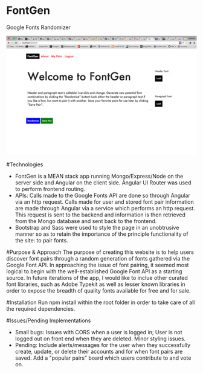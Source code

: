 # FontGen
Google Fonts Randomizer

![Alt text](/public/assets/images/fontgen_screenshot.png?raw=true "Optional Title")

#Technologies
- FontGen is a MEAN stack app running Mongo/Express/Node on the server side and Angular on the client side. Angular UI Router was used to perform frontend routing.
- APIs: Calls made to the Google Fonts API are done so through Angular via an http request. Calls made for user and stored font pair information are made through Angular via a service which performs an http request. This request is sent to the backend and information is then retrieved from the Mongo database and sent back to the frontend.
- Bootstrap and Sass were used to style the page in an unobtrusive manner so as to retain the importance of the principle functionality of the site: to pair fonts.

#Purpose & Approach
The purpose of creating this website is to help users discover font pairs through a random generation of fonts gathered via the Google Font API. In approaching the issue of font pairing, it seemed most logical to begin with the well-established Google Font API as a starting source. In future iterations of the app, I would like to inclue other curated font libraries, such as Adobe Typekit as well as lesser known libraries in order to expose the breadth of quality fonts available for free and for sale.

#Installation
Run npm install within the root folder in order to take care of all the required dependencies.

#Issues/Pending Implementations
- Small bugs: Issues with CORS when a user is logged in; User is not logged out on front end when they are deleted. Minor styling issues.
- Pending: Include alerts/messages for the user when they successfully create, update, or delete their accounts and for when font pairs are saved. Add a "popular pairs" board which users contribute to and vote on.
